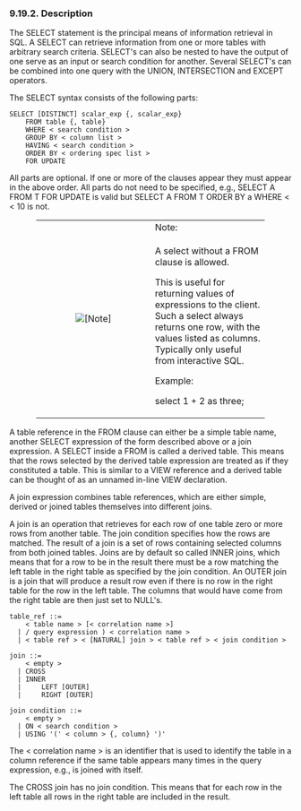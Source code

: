 <div id="descrip" class="section">

<div class="titlepage">

<div>

<div>

### 9.19.2. Description

</div>

</div>

</div>

The SELECT statement is the principal means of information retrieval in
SQL. A SELECT can retrieve information from one or more tables with
arbitrary search criteria. SELECT's can also be nested to have the
output of one serve as an input or search condition for another. Several
SELECT's can be combined into one query with the UNION, INTERSECTION and
EXCEPT operators.

The SELECT syntax consists of the following parts:

``` programlisting
SELECT [DISTINCT] scalar_exp {, scalar_exp}
    FROM table {, table}
    WHERE < search condition >
    GROUP BY < column list >
    HAVING < search condition >
    ORDER BY < ordering spec list >
    FOR UPDATE
```

All parts are optional. If one or more of the clauses appear they must
appear in the above order. All parts do not need to be specified, e.g.,
SELECT A FROM T FOR UPDATE is valid but SELECT A FROM T ORDER BY a WHERE
\< \< 10 is not.

<div class="note" style="margin-left: 0.5in; margin-right: 0.5in;">

<table data-border="0" data-summary="Note: Note:">
<colgroup>
<col style="width: 50%" />
<col style="width: 50%" />
</colgroup>
<tbody>
<tr class="odd">
<td rowspan="2" style="text-align: center;" data-valign="top"
width="25"><img src="images/note.png" alt="[Note]" /></td>
<td style="text-align: left;">Note:</td>
</tr>
<tr class="even">
<td style="text-align: left;" data-valign="top"><p>A select without a
FROM clause is allowed.</p>
<p>This is useful for returning values of expressions to the client.
Such a select always returns one row, with the values listed as columns.
Typically only useful from interactive SQL.</p>
<p>Example:</p>
<p>select 1 + 2 as three;</p></td>
</tr>
</tbody>
</table>

</div>

A table reference in the FROM clause can either be a simple table name,
another SELECT expression of the form described above or a join
expression. A SELECT inside a FROM is called a derived table. This means
that the rows selected by the derived table expression are treated as if
they constituted a table. This is similar to a VIEW reference and a
derived table can be thought of as an unnamed in-line VIEW declaration.

A join expression combines table references, which are either simple,
derived or joined tables themselves into different joins.

A join is an operation that retrieves for each row of one table zero or
more rows from another table. The join condition specifies how the rows
are matched. The result of a join is a set of rows containing selected
columns from both joined tables. Joins are by default so called INNER
joins, which means that for a row to be in the result there must be a
row matching the left table in the right table as specified by the join
condition. An OUTER join is a join that will produce a result row even
if there is no row in the right table for the row in the left table. The
columns that would have come from the right table are then just set to
NULL's.

``` programlisting
table_ref ::=
    < table name > [< correlation name >]
  | / query expression ) < correlation name >
  | < table ref > < [NATURAL] join > < table ref > < join condition >

join ::=
    < empty >
  | CROSS
  | INNER
  |     LEFT [OUTER]
  |     RIGHT [OUTER]

join condition ::=
    < empty >
  | ON < search condition >
  | USING '(' < column > {, column} ')'
```

The \< correlation name \> is an identifier that is used to identify the
table in a column reference if the same table appears many times in the
query expression, e.g., is joined with itself.

The CROSS join has no join condition. This means that for each row in
the left table all rows in the right table are included in the result.

</div>
